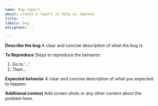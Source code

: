 ```yaml
---
name: Bug report
about: Create a report to help us improve
title: ''
labels: bug
assignees: ''

---
```


**Describe the bug**
A clear and concise description of what the bug is.

**To Reproduce**
Steps to reproduce the behavior:
1. Go to '...'
2. Then...

**Expected behavior**
A clear and concise description of what you expected to happen.

**Additional context**
Add screen shots or any other context about the problem here.
